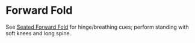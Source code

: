 # Forward Fold

See [Seated Forward Fold](seated_forward_fold.md) for hinge/breathing cues; perform standing with soft knees and long spine.

